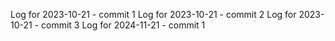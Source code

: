 Log for 2023-10-21 - commit 1
Log for 2023-10-21 - commit 2
Log for 2023-10-21 - commit 3
Log for 2024-11-21 - commit 1
